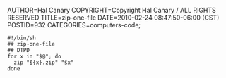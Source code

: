 AUTHOR=Hal Canary
COPYRIGHT=Copyright Hal Canary / ALL RIGHTS RESERVED
TITLE=zip-one-file
DATE=2010-02-24 08:47:50-06:00 (CST)
POSTID=932
CATEGORIES=computers-code;

    #!/bin/sh
    ## zip-one-file
    ## DTPD
    for x in "$@"; do
      zip "${x}.zip" "$x"
    done
